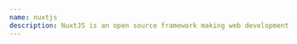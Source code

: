 ```yaml
---
name: nuxtjs
description: NuxtJS is an open source framework making web development simple and powerful.
---
```

